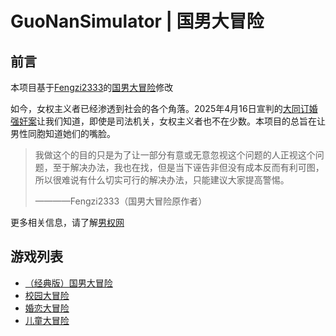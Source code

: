 # GuoNanSimulator | 国男大冒险

## 前言

本项目基于[Fengzi2333](https://github.com/Fengzi2333/GuoNanSimulator)的[国男大冒险](https://fengzi2333.github.io/GuoNanSimulator/index.html)修改

如今，女权主义者已经渗透到社会的各个角落。2025年4月16日宣判的[大同订婚强奸案](https://baijiahao.baidu.com/s?id=1829604126380725987&wfr=spider&for=pc)让我们知道，即使是司法机关，女权主义者也不在少数。本项目的总旨在让男性同胞知道她们的嘴脸。

> 我做这个的目的只是为了让一部分有意或无意忽视这个问题的人正视这个问题，至于解决办法，我也在找，但是当下诬告非但没有成本反而有利可图，所以很难说有什么切实可行的解决办法，只能建议大家提高警惕。
> 
> ————Fengzi2333（国男大冒险原作者）

更多相关信息，请了解[男权网](https://guonan-hub2333.github.io/)

## 游戏列表

- [（经典版）国男大冒险](./classic/index.html)
- [校园大冒险](./school/index.html)
- [婚恋大冒险](./hunlian/index.html)
- [儿童大冒险](./children/index.html)
